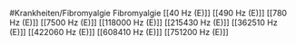 #Krankheiten/Fibromyalgie
Fibromyalgie
[[40 Hz (E)]]
[[490 Hz (E)]]
[[780 Hz (E)]]
[[7500 Hz (E)]]
[[118000 Hz (E)]]
[[215430 Hz (E)]]
[[362510 Hz (E)]]
[[422060 Hz (E)]]
[[608410 Hz (E)]]
[[751200 Hz (E)]]
